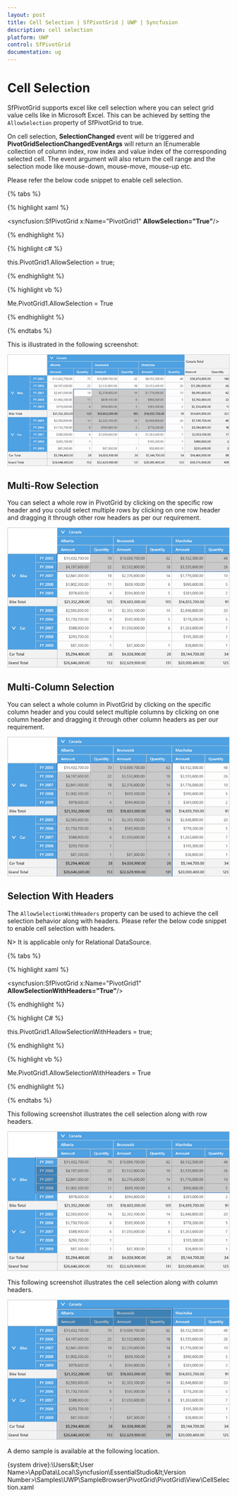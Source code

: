 ```yaml
---
layout: post
title: Cell Selection | SfPivotGrid | UWP | Syncfusion
description: cell selection
platform: UWP
control: SfPivotGrid
documentation: ug
---
```


# Cell Selection

SfPivotGrid supports excel like cell selection where you can select grid value cells like in Microsoft Excel. This can be achieved by setting the `AllowSelection` property of SfPivotGrid to true.

On cell selection, **SelectionChanged** event will be triggered and **PivotGridSelectionChangedEventArgs** will return an IEnumerable collection of column index, row index and value index of the corresponding selected cell. The event argument will also return the cell range and the selection mode like mouse-down, mouse-move, mouse-up etc.

Please refer the below code snippet to enable cell selection.

{% tabs %}

{% highlight xaml %}

<!--Adding SfPivotGrid and enabling cell selection-->
<syncfusion:SfPivotGrid x:Name="PivotGrid1" **AllowSelection="True"**/>

{% endhighlight %}

{% highlight c# %}

this.PivotGrid1.AllowSelection = true;

{% endhighlight %}

{% highlight vb %}

Me.PivotGrid1.AllowSelection = True

{% endhighlight %}

{% endtabs %}

This is illustrated in the following screenshot:

![](Cell-Selection_images/cell-selection.png)

## Multi-Row Selection

You can select a whole row in PivotGrid by clicking on the specific row header and you could select multiple rows by clicking on one row header and dragging it through other row headers as per our requirement.

![](Cell-Selection_images/selection-of-multiple-rows.png)

## Multi-Column Selection

You can select a whole column in PivotGrid by clicking on the specific column header and you could select multiple columns by clicking on one column header and dragging it through other column headers as per our requirement.

![](Cell-Selection_images/selection-of-multiple-columns.png)

## Selection With Headers

The `AllowSelectionWithHeaders` property can be used to achieve the cell selection behavior along with headers. Please refer the below code snippet to enable cell selection with headers.

N> It is applicable only for Relational DataSource.

{% tabs %}

{% highlight xaml %}

<syncfusion:SfPivotGrid x:Name="PivotGrid1" **AllowSelectionWithHeaders="True"**/>

{% endhighlight %}

{% highlight C# %}

this.PivotGrid1.AllowSelectionWithHeaders = true;

{% endhighlight %}

{% highlight vb %}

Me.PivotGrid1.AllowSelectionWithHeaders = True

{% endhighlight %}

{% endtabs %}

This following screenshot illustrates the cell selection along with row headers.

![](Cell-Selection_images/selection-along-with-row-headers.png)

This following screenshot illustrates the cell selection along with column headers.

![](Cell-Selection_images/selection-along-with-column-headers.png)

A demo sample is available at the following location.

{system drive}:\Users\&lt;User Name&gt;\AppData\Local\Syncfusion\EssentialStudio\&lt;Version Number&gt;\Samples\UWP\SampleBrowser\PivotGrid\PivotGrid\View\CellSelection.xaml